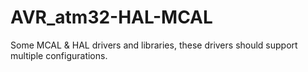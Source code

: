 # AVR_atm32-HAL-MCAL
Some MCAL &amp; HAL drivers and libraries, these drivers should support multiple configurations.
